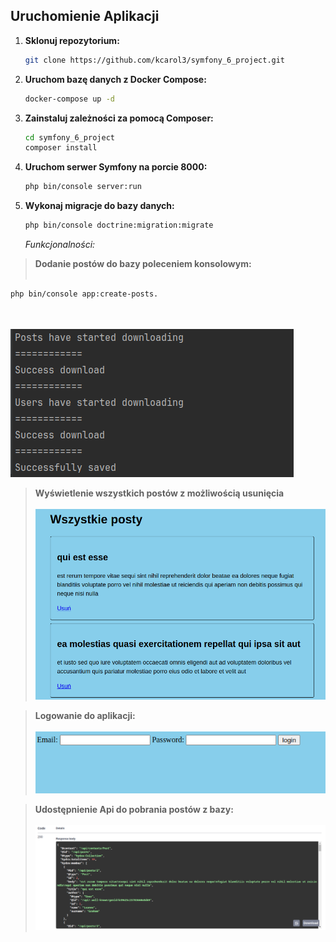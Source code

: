 ## Uruchomienie Aplikacji

1. **Sklonuj repozytorium:**
    ```bash
    git clone https://github.com/kcarol3/symfony_6_project.git
    ```

2. **Uruchom bazę danych z Docker Compose:**
    ```bash
    docker-compose up -d
    ```

3. **Zainstaluj zależności za pomocą Composer:**
    ```bash
    cd symfony_6_project
    composer install
    ```

4. **Uruchom serwer Symfony na porcie 8000:**
    ```bash
    php bin/console server:run
    ```

5. **Wykonaj migracje do bazy danych:**
    ```bash
    php bin/console doctrine:migration:migrate
    ```

    *Funkcjonalności:*

>**Dodanie postów do bazy poleceniem konsolowym:**
<br/><br/>
```bash
php bin/console app:create-posts.
```
<br/><br/>
![Opis obrazu](https://github.com/kcarol3/symfony_6_project/blob/master/screen4.png)

>**Wyświetlenie wszystkich postów z możliwością usunięcia**
<br/><br/>
![Opis obrazu](https://github.com/kcarol3/symfony_6_project/blob/master/screen1.png)

>**Logowanie do aplikacji:**
<br/><br/>
![Opis obrazu](https://github.com/kcarol3/symfony_6_project/blob/master/screen2.png)

>**Udostępnienie Api do pobrania postów z bazy:**
<br/><br/>
![Opis obrazu](https://github.com/kcarol3/symfony_6_project/blob/master/screen3.png)




